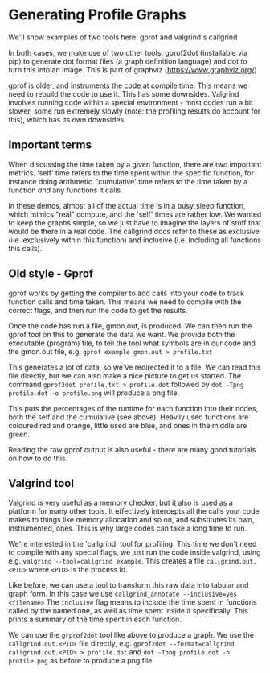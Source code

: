 # Generating Profile Graphs

We'll show examples of two tools here: gprof and valgrind's callgrind

In both cases, we make use of two other tools, gprof2dot (installable
via pip) to generate dot format files (a graph definition language)
and dot to turn this into an image. This is part of graphviz (https://www.graphviz.org/)

gprof is older, and instruments the code at compile time. This means
we need to rebuild the code to use it. This has some downsides.
Valgrind involves running code within a special environment - most
codes run a bit slower, some run extremely slowly (note: the profiling
results do account for this), which has its own downsides. 

## Important terms

When discussing the time taken by a given function, there are two
important metrics. 'self' time refers to the time spent within the
specific function, for instance doing arithmetic. 'cumulative' time
refers to the time taken by a function _and_ any functions it calls.

In these demos, almost all of the actual time is in a busy\_sleep
function, which mimics "real" compute, and the 'self' times are rather low.
We wanted to keep the graphs simple, so we just have to imagine
the layers of stuff that would be there in a real code.
The callgrind docs refer to these as exclusive (i.e. exclusively within
this function) and inclusive (i.e. including all functions this calls).

## Old style - Gprof

gprof works by getting the compiler to add calls into your code to
track function calls and time taken. This means we need to compile
with the correct flags, and then run the code to get the results.

Once the code has run a file, gmon.out, is produced. We can then run
the gprof tool on this to generate the data we want. We provide both
the executable (program) file, to tell the tool what symbols are in our code
and the gmon.out file, e.g. `gprof example gmon.out > profile.txt`

This generates a lot of data, so we've redirected it to a file. We can
read this file directly, but we can also make a nice picture to get us started.
The command `gprof2dot profile.txt > profile.dot` followed by 
`dot -Tpng profile.dot -o profile.png` will produce a png file. 

This puts the percentages of the runtime for each function into their
nodes, both the self and the cumulative (see above).
Heavily used functions are coloured red and orange, little used are blue, and ones
in the middle are green.

Reading the raw gprof output is also useful - there are many good tutorials
on how to do this.

## Valgrind tool

Valgrind is very useful as a memory checker, but it also is used as a platform
for many other tools. It effectively intercepts all the calls your code
makes to things like memory allocation and so on, and substitutes its own,
instrumented, ones. This is why large codes can take a long time to run.

We're interested in the 'callgrind' tool for profiling. This time we don't need
to compile with any special flags, we just run the code inside valgrind, using e.g.
`valgrind --tool=callgrind example`. This creates a file `callgrind.out.<PID>` where
`<PID>` is the process id. 

Like before, we can use a tool to transform this raw data into tabular and graph form.
In this case we use `callgrind_annotate --inclusive=yes <filename>` The `inclusive` flag
means to include the time spent in functions called by the named one, as well
as time spent inside it specifically. This prints a summary of the time spent
in each function. 

We can use the `grprof2dot` tool like above to produce a graph. We use the `callgrind.out.<PID>`
file directly, e.g. `gprof2dot --format=callgrind callgrind.out.<PID> > profile.dot` and
`dot -Tpng profile.dot -o profile.png` as before to produce a png file.


